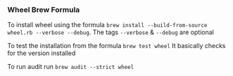 ### Wheel Brew Formula 

To install wheel using the formula `brew install --build-from-source wheel.rb --verbose --debug`. The tags `--verbose` & `--debug` are optional

To test the installation from the formula `brew test wheel` It basically checks for the version installed

To run audit run `brew audit --strict wheel`
